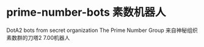 # prime-number-bots 素数机器人
DotA2 bots from secret organization The Prime Number Group
来自神秘组织素数群的刀塔2 7.00机器人
